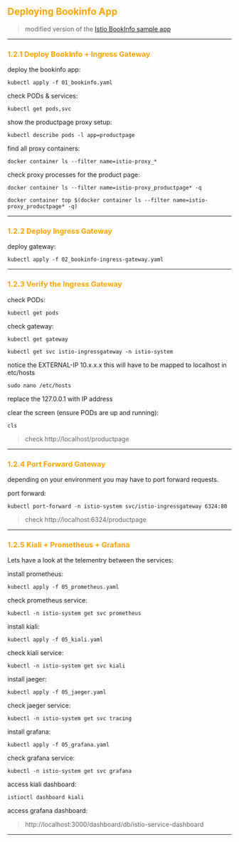 ## <font color="orange"> Deploying Bookinfo App </font>
> modified version of the [Istio BookInfo sample app](https://github.com/istio/istio/tree/master/samples/bookinfo)

---

### <font color="orange"> 1.2.1 Deploy BookInfo + Ingress Gateway</font>

deploy the bookinfo app:
```
kubectl apply -f 01_bookinfo.yaml
```

check PODs & services:
```
kubectl get pods,svc
```


show the productpage proxy setup:
```
kubectl describe pods -l app=productpage
```

find all proxy containers:
```
docker container ls --filter name=istio-proxy_*
```

check proxy processes for the product page:
```
docker container ls --filter name=istio-proxy_productpage* -q  
```
```
docker container top $(docker container ls --filter name=istio-proxy_productpage* -q)
```

---

### <font color="orange"> 1.2.2 Deploy Ingress Gateway </font>

deploy gateway:
```
kubectl apply -f 02_bookinfo-ingress-gateway.yaml
```

---

### <font color="orange"> 1.2.3 Verify the Ingress Gateway </font>

check PODs:
```
kubectl get pods
```
check gateway:
```
kubectl get gateway
```
```
kubectl get svc istio-ingressgateway -n istio-system
```
notice the EXTERNAL-IP 10.x.x.x  this will have to be mapped to localhost in etc/hosts
```
sudo nano /etc/hosts
```
replace the 127.0.0.1 with IP address

clear the screen (ensure PODs are up and running):
```
cls
````
> check http://localhost/productpage

---

### <font color="orange"> 1.2.4 Port Forward Gateway </font>

depending on your environment you may have to port forward requests. 

port forward:
````
kubectl port-forward -n istio-system svc/istio-ingressgateway 6324:80
````
> check http://localhost:6324/productpage
----

### <font color="orange"> 1.2.5 Kiali + Prometheus + Grafana </font>

Lets have a look at the telementry between the services:

install prometheus:  
````
kubectl apply -f 05_prometheus.yaml
````
check prometheus service:
````
kubectl -n istio-system get svc prometheus
````
install kiali:
````
kubectl apply -f 05_kiali.yaml
````
check kiali service:
````
kubectl -n istio-system get svc kiali
````
install jaeger:  
````
kubectl apply -f 05_jaeger.yaml
````
check jaeger service:
````
kubectl -n istio-system get svc tracing
````
install grafana:
````
kubectl apply -f 05_grafana.yaml
````
check grafana service:
````
kubectl -n istio-system get svc grafana
````

access kiali dashboard:
```
istioctl dashboard kiali
````
access grafana dashboard:

> http://localhost:3000/dashboard/db/istio-service-dashboard

---